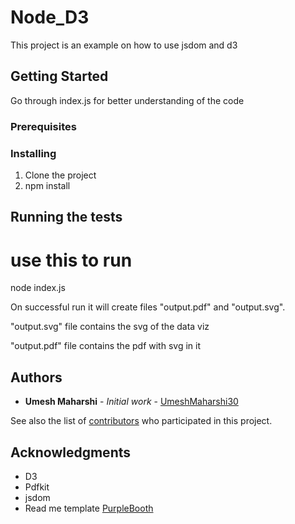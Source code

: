 # Node_D3

This project is an example on how to use jsdom and d3

## Getting Started

Go through index.js for better understanding of the code

### Prerequisites


### Installing

1. Clone the project
2. npm install


## Running the tests
# use this to run

node index.js

On successful run it will create files "output.pdf" and "output.svg". 

"output.svg" file contains the svg of the data viz

"output.pdf" file contains the pdf with svg in it

## Authors

* **Umesh Maharshi** - *Initial work* - [UmeshMaharshi30](https://github.com/UmeshMaharshi30)

See also the list of [contributors](https://github.com/UmeshMaharshi30/Node_D3/graphs/contributors) who participated in this project.


## Acknowledgments

* D3
* Pdfkit
* jsdom
* Read me template [PurpleBooth](https://github.com/PurpleBooth)
